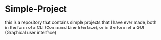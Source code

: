 # Simple-Project
this is a repository that contains simple projects that I have ever made, both in the form of a CLI (Command Line Interface), or in the form of a GUI (Graphical user interface)
